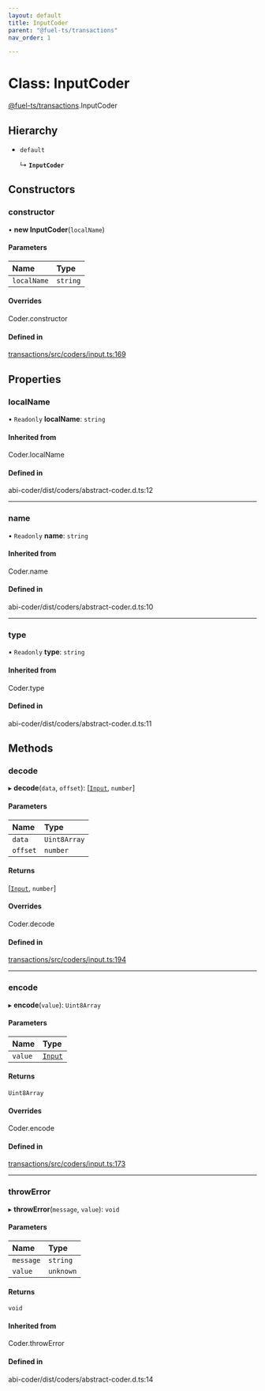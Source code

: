 ```yaml
---
layout: default
title: InputCoder
parent: "@fuel-ts/transactions"
nav_order: 1

---
```


# Class: InputCoder

[@fuel-ts/transactions](../index.md).InputCoder

## Hierarchy

- `default`

  ↳ **`InputCoder`**

## Constructors

### constructor

• **new InputCoder**(`localName`)

#### Parameters

| Name | Type |
| :------ | :------ |
| `localName` | `string` |

#### Overrides

Coder.constructor

#### Defined in

[transactions/src/coders/input.ts:169](https://github.com/luizstacio/fuels-ts/blob/0092f5b/packages/transactions/src/coders/input.ts#L169)

## Properties

### localName

• `Readonly` **localName**: `string`

#### Inherited from

Coder.localName

#### Defined in

abi-coder/dist/coders/abstract-coder.d.ts:12

___

### name

• `Readonly` **name**: `string`

#### Inherited from

Coder.name

#### Defined in

abi-coder/dist/coders/abstract-coder.d.ts:10

___

### type

• `Readonly` **type**: `string`

#### Inherited from

Coder.type

#### Defined in

abi-coder/dist/coders/abstract-coder.d.ts:11

## Methods

### decode

▸ **decode**(`data`, `offset`): [[`Input`](../index.md#input), `number`]

#### Parameters

| Name | Type |
| :------ | :------ |
| `data` | `Uint8Array` |
| `offset` | `number` |

#### Returns

[[`Input`](../index.md#input), `number`]

#### Overrides

Coder.decode

#### Defined in

[transactions/src/coders/input.ts:194](https://github.com/luizstacio/fuels-ts/blob/0092f5b/packages/transactions/src/coders/input.ts#L194)

___

### encode

▸ **encode**(`value`): `Uint8Array`

#### Parameters

| Name | Type |
| :------ | :------ |
| `value` | [`Input`](../index.md#input) |

#### Returns

`Uint8Array`

#### Overrides

Coder.encode

#### Defined in

[transactions/src/coders/input.ts:173](https://github.com/luizstacio/fuels-ts/blob/0092f5b/packages/transactions/src/coders/input.ts#L173)

___

### throwError

▸ **throwError**(`message`, `value`): `void`

#### Parameters

| Name | Type |
| :------ | :------ |
| `message` | `string` |
| `value` | `unknown` |

#### Returns

`void`

#### Inherited from

Coder.throwError

#### Defined in

abi-coder/dist/coders/abstract-coder.d.ts:14
